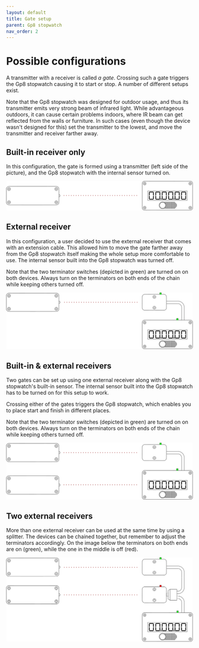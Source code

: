 ```yaml
---
layout: default
title: Gate setup
parent: Gp8 stopwatch
nav_order: 2
---
```

# Possible configurations
A transmitter with a receiver is called *a gate*. Crossing such a gate triggers the Gp8 stopwatch causing it to start or stop. A number of different setups exist.

Note that the Gp8 stopwatch was designed for outdoor usage, and thus its transmitter emits very strong beam of infrared light. While advantageous outdoors, it can cause certain problems indoors, where IR beam can get reflected from the walls or furniture. In such cases (even though the device wasn't designed for this) set the transmitter to the lowest, and move the transmitter and receiver farther away.

## Built-in receiver only
In this configuration, the gate is formed using a transmitter (left side of the picture), and the Gp8 stopwatch with the internal sensor turned on. 

![Gate TX RX](img/gate-tx-rx.png)

## External receiver
In this configuration, a user decided to use the external receiver that comes with an extension cable. This allowed him to move the gate farther away from the Gp8 stopwatch itself making the whole setup more comfortable to use. The internal sensor built into the Gp8 stopwatch was turned off.

Note that the two terminator switches (depicted in green) are turned on on both devices. Always turn on the terminators on both ends of the chain while keeping others turned off. 

![Gate TX RX](img/gate-tx-mrx.png)

## Built-in & external receivers
Two gates can be set up using one external receiver along with the Gp8 stopwatch's built-in sensor. The internal sensor built into the Gp8 stopwatch has to be turned on for this setup to work.

Crossing either of the gates triggers the Gp8 stopwatch, which enables you to place start and finish in different places. 

Note that the two terminator switches (depicted in green) are turned on on both devices. Always turn on the terminators on both ends of the chain while keeping others turned off. 

![Gate TX RX](img/gate-tx-mrx-tx-rx.png)

## Two external receivers
More than one external receiver can be used at the same time by using a splitter. The devices can be chained together, but remember to adjust the terminators accordingly. On the image below the terminators on both ends are on (green), while the one in the middle is off (red).

![Gate TX RX](img/gate-tx-mrx-tx-mrx.png)
